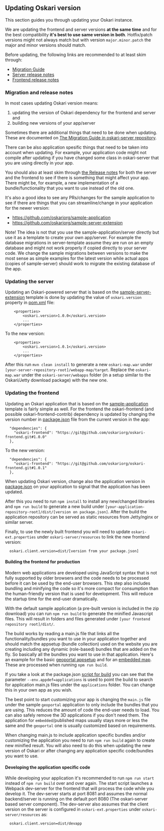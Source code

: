 ## Updating Oskari version

This section guides you through updating your Oskari instance.

We are updating the frontend and server versions **at the same time** and for the best compatibility **it's best to use same version in both**. Hotfix/patch versions might not always match but with version `major.minor.patch` the major and minor versions should match.

Before updating, the following links are recommended to at least skim through:

- [Migration Guide](https://github.com/oskariorg/oskari-server/blob/master/MigrationGuide.md)
- [Server release notes](https://github.com/oskariorg/oskari-server/blob/master/ReleaseNotes.md)
- [Frontend release notes](https://github.com/oskariorg/oskari-frontend/blob/master/ReleaseNotes.md)

### Migration and release notes

In most cases updating Oskari version means:
1. updating the version of Oskari dependency for the frontend and server and 
2. building new versions of your app/server 
 
Sometimes there are additional things that need to be done when updating. These are documented on [The Migration Guide in oskari-server repository](https://github.com/oskariorg/oskari-server/blob/master/MigrationGuide.md).

There can be also application spesific things that need to be taken into account when updating. For example, your application code might not compile after updating if you have changed some class in oskari-server that you are using directly in your app.

You should also at least skim through [the Release notes](https://oskari.org/documentation/docs/latest/12-Changelog) for both the server and the frontend to see if there is something that might affect your app. There might be, for example, a new implementation of a bundle/functionality that you want to use instead of the old one.

It's also a good idea to see any PRs/changes for the sample application to see if there are things that you can streamline/change in your application for the newer version:

- https://github.com/oskariorg/sample-application
- https://github.com/oskariorg/sample-server-extension

Note! The idea is not that you use the sample-application/server directly but use it as a template to create your own app/server. For example the database migrations in server-template assume they are run on an empty database and might not work properly if copied directly to your server code. We change the sample migrations between versions to make the most sense as simple examples for the latest version while actual apps (copies of sample-server) should work to migrate the existing database of the app.

### Updating the server

Updating an Oskari-powered server that is based on the [sample-server-extension](https://github.com/oskariorg/sample-server-extension) template is done by updating the value of `oskari.version` property in [pom.xml](https://github.com/oskariorg/sample-server-extension/blob/1.2.1/pom.xml#L13) file:

```
    <properties>
        <oskari.version>1.0.0</oskari.version>
        ...
    </properties>
```

To the new version:

```
    <properties>
        <oskari.version>1.0.1</oskari.version>
        ...
    </properties>
```

After this run `mvn clean install` to generate a new `oskari-map.war` under `[your-server-repository-root]/webapp-map/target`. Replace the `oskari-map.war` under the `oskari-server/webapps` folder (in a setup similar to the Oskari/Jetty download package) with the new one.

### Updating the frontend

Updating an Oskari application that is based on the [sample-application](https://github.com/oskariorg/sample-application) template is fairly simple as well. For the frontend the oskari-frontend (and possible oskari-frontend-contrib) dependency is updated by changing the version number in [package.json](https://github.com/oskariorg/sample-application/blob/1.2.1/package.json#L9) file from the current version in the app:

```
  "dependencies": {
    "oskari-frontend": "https://git@github.com/oskariorg/oskari-frontend.git#1.0.0"
  },
```

To the new version:

```
  "dependencies": {
    "oskari-frontend": "https://git@github.com/oskariorg/oskari-frontend.git#1.0.1"
  },

```

When updating Oskari version, change also the application version in [package.json](https://github.com/oskariorg/sample-application/blob/1.2.1/package.json#L3) on your application to signal that the application has been updated.

After this you need to run `npm install` to install any new/changed libraries and `npm run build` to generate a new build under `[your-application-repository-root]/dist/[version on package.json]`. After the build the application repository can be served as static resources from Jetty/nginx or similar server.

Finally, to use the newly built frontend you will need to update `oskari-ext.properties` under `oskari-server/resources` to link the new frontend version:

      oskari.client.version=dist/[version from your package.json]


#### Building the frontend for production

Modern web applications are developed using JavaScript syntax that is not fully supported by older browsers and the code needs to be processed before it can be used by the end-user browsers. This step also includes bundling and minifying the code so it's more compact for consumption than the human-friendly version that is used for development. This will reduce the startup time for the end-user dramatically.

With the default sample application (a pre-built version is included in the zip download) you can run `npm run build` to generate the minified Javascript files. This will result in folders and files generated under `[your frontend repository root]/dist/`.

The build works by reading a main.js file that links all the functionality/bundles you want to use in your application together and should match the appsetup (bundle collection) used on the website you are creating including any dynamic (role-based) bundles that are added on the fly. So basically all the bundles you want to use in that application. Here's an example for the basic [geoportal appsetup](https://github.com/oskariorg/sample-application/blob/1.3.0/applications/geoportal/main.js) and for an [embedded map](https://github.com/oskariorg/sample-application/blob/1.3.0/applications/embedded/main.js). These are processed when running `npm run build`.

If you take a look at the package.json [script for build](https://github.com/oskariorg/sample-application/blob/1.3.0/package.json#L19) you can see that the parameter `--env.appdef=applications` is used to point the build to search for application main.js files under the `applications` folder. You can change this in your own app as you wish.

The best point to start customizing your app is changing the `main.js` file under the sample `geoportal` application to only include the bundles that you are using. This reduces the amount of code the end-user needs to load. You can also safely remove the 3D applications if you don't need them. The application for `embedded`/published maps usually stays more or less the same and the `geoportal` one is usually customized based on requirements.

When changing main.js to include application specific bundles and/or customizing the application you need to run `npm run build` again to create new minified result. You will also need to do this when updating the new version of Oskari or after changing any application specific code/bundles you want to use.

#### Developing the application specific code

While developing your application it's recommended to run `npm run start` instead of `npm run build` over and over again. The start script launches a Webpack dev-server for the frontend that will process the code while you develop it. The dev-server starts at port 8081 and assumes the normal backend/server is running on the default port 8080 (The oskari-server based server component). The dev-server also assumes that the client version on the server is configured in `oskari-ext.properties` under `oskari-server/resources` as:

      oskari.client.version=dist/devapp

